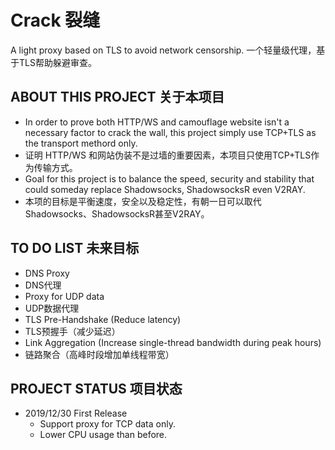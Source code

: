 # Crack 裂缝
A light proxy based on TLS to avoid network censorship.
一个轻量级代理，基于TLS帮助躲避审查。
## ABOUT THIS PROJECT 关于本项目
* In order to prove both HTTP/WS and camouflage website isn't a necessary factor to crack the wall, this project simply use TCP+TLS as the transport methord only.
* 证明 HTTP/WS 和网站伪装不是过墙的重要因素，本项目只使用TCP+TLS作为传输方式。
* Goal for this project is to balance the speed, security and stability that could someday replace Shadowsocks, ShadowsocksR even V2RAY.
* 本项的目标是平衡速度，安全以及稳定性，有朝一日可以取代Shadowsocks、ShadowsocksR甚至V2RAY。
## TO DO LIST 未来目标
* DNS Proxy
* DNS代理
* Proxy for UDP data
* UDP数据代理
* TLS Pre-Handshake (Reduce latency)
* TLS预握手（减少延迟）
* Link Aggregation (Increase single-thread bandwidth during peak hours)
* 链路聚合（高峰时段增加单线程带宽）
## PROJECT STATUS 项目状态
* 2019/12/30 First Release
  * Support proxy for TCP data only.
  * Lower CPU usage than before.
